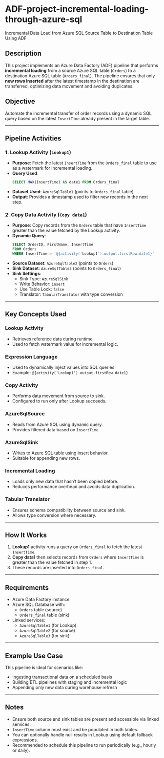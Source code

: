 # ADF-project-incremental-loading-through-azure-sql
Incremental Data Load from Azure SQL Source Table to Destination Table Using ADF

## Description
This project implements an Azure Data Factory (ADF) pipeline that performs **incremental loading** from a source Azure SQL table (`Orders`) to a destination Azure SQL table (`Orders_final`). The pipeline ensures that only **new rows inserted** after the latest timestamp in the destination are transferred, optimizing data movement and avoiding duplicates.

## Objective
Automate the incremental transfer of order records using a dynamic SQL query based on the latest `InsertTime` already present in the target table.

---

## Pipeline Activities

### 1. Lookup Activity (`Lookup1`)
- **Purpose**: Fetch the latest `InsertTime` from the `Orders_final` table to use as a watermark for incremental loading.
- **Query Used**:
  ```sql
  SELECT MAX(InsertTime) AS date1 FROM Orders_final
  ```
- **Dataset Used**: `AzureSqlTable1` (points to `Orders_final` table)
- **Output**: Provides a timestamp used to filter new records in the next step.

### 2. Copy Data Activity (`Copy data1`)
- **Purpose**: Copy records from the `Orders` table that have `InsertTime` greater than the value fetched by the Lookup activity.
- **Dynamic Query**:
  ```sql
  SELECT OrderID, FirstName, InsertTime 
  FROM Orders 
  WHERE InsertTime > '@{activity('Lookup1').output.firstRow.date1}'
  ```
- **Source Dataset**: `AzureSqlTable2` (points to `Orders`)
- **Sink Dataset**: `AzureSqlTable3` (points to `Orders_final`)
- **Sink Settings**:
  - Sink Type: `AzureSqlSink`
  - Write Behavior: `insert`
  - Use Table Lock: `false`
  - Translator: `TabularTranslator` with type conversion

---

## Key Concepts Used

### Lookup Activity
- Retrieves reference data during runtime.
- Used to fetch watermark value for incremental logic.

### Expression Language
- Used to dynamically inject values into SQL queries.
- Example: `@{activity('Lookup1').output.firstRow.date1}`

### Copy Activity
- Performs data movement from source to sink.
- Configured to run only after Lookup succeeds.

### AzureSqlSource
- Reads from Azure SQL using dynamic query.
- Provides filtered data based on `InsertTime`.

### AzureSqlSink
- Writes to Azure SQL table using insert behavior.
- Suitable for appending new rows.

### Incremental Loading
- Loads only new data that hasn’t been copied before.
- Reduces performance overhead and avoids data duplication.

### Tabular Translator
- Ensures schema compatibility between source and sink.
- Allows type conversion where necessary.

---

## How It Works

1. **Lookup1** activity runs a query on `Orders_final` to fetch the latest `InsertTime`.
2. **Copy data1** then selects records from `Orders` where `InsertTime` is greater than the value fetched in step 1.
3. These records are inserted into `Orders_final`.

---

## Requirements

- Azure Data Factory instance
- Azure SQL Database with:
  - `Orders` table (source)
  - `Orders_final` table (sink)
- Linked services:
  - `AzureSqlTable1` (for Lookup)
  - `AzureSqlTable2` (for source)
  - `AzureSqlTable3` (for sink)

---

## Example Use Case

This pipeline is ideal for scenarios like:
- Ingesting transactional data on a scheduled basis
- Building ETL pipelines with staging and incremental logic
- Appending only new data during warehouse refresh

---

## Notes

- Ensure both source and sink tables are present and accessible via linked services.
- `InsertTime` column must exist and be populated in both tables.
- You can optionally handle null results in Lookup using default fallback expressions.
- Recommended to schedule this pipeline to run periodically (e.g., hourly or daily).
